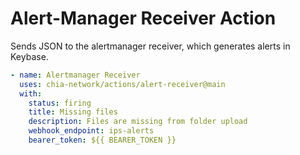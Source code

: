 # Alert-Manager Receiver Action

Sends JSON to the alertmanager receiver, which generates alerts in Keybase.

```yaml
- name: Alertmanager Receiver
  uses: chia-network/actions/alert-receiver@main
  with:
    status: firing
    title: Missing files
    description: Files are missing from folder upload
    webhook_endpoint: ips-alerts
    bearer_token: ${{ BEARER_TOKEN }}
    
```
